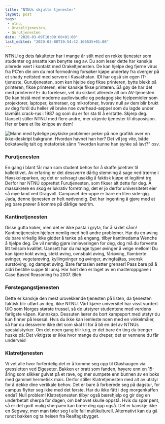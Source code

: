 ```yaml
---
title: "NTNUs skjulte tjenester"
layout: post
tags: 
 - ntnu,
 - Orakeltjenesten,
 - Gurutjenesten
date: "2020-03-09T10:00:00+01:00"
last_edited: "2020-03-08T19:54:42.166535+01:00"
---
```

NTNU og dets fakulteter har i mange år stilt med en rekke tjenester som studenter og ansatte kan benytte seg av. Du som leser dette har kanskje allerede vært i kontakt med Orakeltjenesten. De kan hjelpe deg fjerne virus fra PC’en din om du mot formodning forsøker kjøpe undertøy fra dverger på et shady nettsted med servere i Kasakhstan. IDI har også sin egen IT-tjeneste, Gurutjenesten, som kan hjelpe deg fikse printeren, bytte blekk på printeren, fikse printeren, eller kanskje fikse printeren. Så gøy de har det med printeren! Er du foreleser, vet du sikkert allerede alt om AV-tjenesten. De kan bistå med moderne audiovisuelle og pedagogiske hjelpemidler som projektorer, laptoper, kameraer, og mikrofoner, hvorav null av dem blir brukt av deg fordi du heller vil bruke noe overhead-søppel som du lagde under lavmåls crack-rus i 1987 og som du er for sta til å erstatte. Skjerp deg. Uansett stiller NTNU med flere andre, mer ukjente tjenester til disposisjon. Her er bare et lite knippe av dem!

![Mann med tydelige psykiske problemer peker på noe grafikk over en ikke-deskript bakgrunn. Hvordan havnet han her? Det vil jeg vite, både bokstavelig talt og metaforisk sånn "hvordan kunne han synke så lavt?" osv.](https://online.ntnu.no/media/images/responsive/42bb453a-56d7-474d-98ee-1ecfc4f2d844.png)

### Furutjenesten

En gang i blant får man som student behov for å skaffe juletrær til kollektivet. Av erfaring er det dessverre dårlig stemning å sage ned trærne i Høyskoleparken, og det er selvsagt usaklig å faktisk kjøpe et legitimt tre. Derfor har NTNU opprettet Furutjenesten, som fikser alt dette for deg. Å massakrere en skog er lukrativ forretning, det er jo derfor universitetet eier så mye land ved Dragvoll. Campuset der oppe er bare en liten side-gig. Jada, denne tjenesten er helt nødvendig. Det har ingenting å gjøre med at jeg bare prøver å komme på dårlige nødrim.

### Kantinetjenesten

Disse gutta koker, men det er ikke pasta i gryta, for å si det sånn! Kantinetjenesten hjelper nemlig med helt andre problemer. Har du en øving du bare virkelig ikke gidder å tenke på engang, tilbyr kantinedama Wenche å hjelpe deg. De vil nemlig gjøre innleveringen for deg, dog må du forvente litt tvilsom kvalitet. Uansett har du mange typer øvinger å velge mellom! Du kan kjøre kokt øving, stekt øving, ovnsbakt øving, fåriøving, flamberte øvinger, vegetarøving, kyllingvinger og øvinger, øvingfajitas, svensk surstöving, og dampet øving. Bare fantasien setter grenser! Pass bare på å aldri bestille suppe til lunsj. Har hørt den er laget av en masteroppgave i Case Based Reasoning fra 2007. Bleh.

### Førstegangstjenesten

Dette er kanskje den mest urovekkende tjenesten på listen, da tjenesten faktisk blir utført av deg, ikke NTNU. Vårt kjære universitet har visst vurdert UiO som Norges største trussel, så de utstyrer studentene med verdens farligste våpen. Kunnskap. Dessuten lærer de bort kampsport med utstyr du kun finner på lesesal. Hvis du ikke kan lemleste noen med en vinkelmåler, så har du dessverre ikke det som skal til for å bli en del av NTNUs spesialstyrker. Om det noen gang blir krig, er det bare én ting du trenger huske på: Det viktigste er ikke hvor mange du dreper, det er vennene du får underveis!

### Klatretjenesten

Vi vet alle hvor forferdelig det er å komme seg opp til Gløshaugen via gressletten ved Elgeseter. Bakken er bratt som fanden, høyere enn en 15-åring som slikker gulvet på et rave, og mer sumpete enn bunnen av en boks med gammel hermetisk mais. Derfor stiller Klatretjenesten med alt av utstyr for å dekke dine vertikale behov. Det er bare å forberede seg på dagstur, for campus flytter seg ikke med det første. Har du ikke fått i deg morgenkaffen enda? Null problem! Klatretjenesten tilbyr også bærehjelp og gir deg en underbetalt sherpa for dagen, om behovet skulle oppstå. Hvis du spør pent, så er det godt mulig sherpaen kan bære deg opp også. Det er kanskje ikke en Segway, men man føler seg i alle fall multikulturell. Alternativt kan du gå rundt bakken og ta heisen fra Realfagsbygget.
